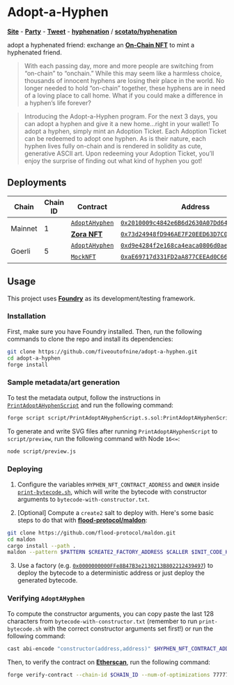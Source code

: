 # Adopt-a-Hyphen

[**Site**](https://partyvs.party/) - [**Party**](https://www.party.app/party/0x1c409297dd82167B6be3e79D4bF0B6f7a6ff0dB4) - [**Tweet**](https://twitter.com/prtyDAO/status/1674447750182719489) - [**hyphenation**](https://hyphenation.vercel.app) / [**scotato/hyphenation**](https://github.com/scotato/hyphenation)

adopt a hyphenated friend: exchange an [**On-Chain NFT**](https://zora.co/collect/eth:0x73d24948fD946AE7F20EED63D7C0680eDfaF36f1) to mint a hyphenated friend.

> With each passing day, more and more people are switching from “on-chain” to “onchain.” While this may seem like a harmless choice, thousands of innocent hyphens are losing their place in the world. No longer needed to hold “on-chain” together, these hyphens are in need of a loving place to call home. What if you could make a difference in a hyphen’s life forever?

> Introducing the Adopt-a-Hyphen program. For the next 3 days, you can adopt a hyphen and give it a new home…right in your wallet! To adopt a hyphen, simply mint an Adoption Ticket. Each Adoption Ticket can be redeemed to adopt one hyphen. As is their nature, each hyphen lives fully on-chain and is rendered in solidity as cute, generative ASCII art. Upon redeeming your Adoption Ticket, you’ll enjoy the surprise of finding out what kind of hyphen you got!

## Deployments

<table>
    <thead>
        <tr>
            <th>Chain</th>
            <th>Chain ID</th>
            <th>Contract</th>
            <th>Address</th>
            <th>Optimization runs</th>
            <th><code>solc</code> version</th>
        </tr>
    </thead>
    <tbody>
        <tr>
            <td rowspan="2">Mainnet</td>
            <td rowspan="2">1</td>
            <td><code><a href="https://github.com/fiveoutofnine/adopt-a-hyphen/blob/main/src/AdoptAHyphen.sol">AdoptAHyphen</a></code></td>
            <td><a href="https://etherscan.io/address/0x2010009c4842e6B6d2630A07Dd6469172affb4dc"><code>0x2010009c4842e6B6d2630A07Dd6469172affb4dc</code></a></td><td>7777777</td><td><code>v0.8.17+commit.8df45f5f</code></td>
        </tr>
        <tr>
        <td><a href="https://zora.co/collect/eth:0x73d24948fD946AE7F20EED63D7C0680eDfaF36f1"><b>Zora NFT</b></a></td>
            <td><code><a href="https://etherscan.io/address/0x73d24948fD946AE7F20EED63D7C0680eDfaF36f1">0x73d24948fD946AE7F20EED63D7C0680eDfaF36f1</code></td><td>5000</td><td><code>v0.8.17+commit.8df45f5f</code></td>
        </tr>
        <tr>
            <td rowspan="2">Goerli</td>
            <td rowspan="2">5</td>
            <td><code><a href="https://github.com/fiveoutofnine/adopt-a-hyphen/blob/main/src/AdoptAHyphen.sol">AdoptAHyphen</a></code></td>
            <td><code><a href="https://goerli.etherscan.io/address/0xd9e4284f2e168ca4eaca0806d0ae3fa1059be739">0xd9e4284f2e168ca4eaca0806d0ae3fa1059be739</code></td><td>7777777</td><td><code>v0.8.17+commit.8df45f5f</code></td>
        </tr>
        <tr>
        <td><code><a href="https://github.com/fiveoutofnine/adopt-a-hyphen/blob/main/src/utils/mock/MockNFT.sol">MockNFT</a></code></td>
            <td><code><a href="https://goerli.etherscan.io/address/0xaE69717d331FD2aA877CEEAd0C6617B71eff399C">0xaE69717d331FD2aA877CEEAd0C6617B71eff399C</code></td><td>0</td><td><code>v0.8.17+commit.8df45f5f</code></td>
        </tr>
    </tbody>
<table>

## Usage

This project uses [**Foundry**](https://github.com/foundry-rs/foundry) as its development/testing framework.

### Installation

First, make sure you have Foundry installed. Then, run the following commands to clone the repo and install its dependencies:

```sh
git clone https://github.com/fiveoutofnine/adopt-a-hyphen.git
cd adopt-a-hyphen
forge install
```

### Sample metadata/art generation

To test the metadata output, follow the instructions in [`PrintAdoptAHyphenScript`](https://github.com/fiveoutofnine/adopt-a-hyphen/blob/main/script/PrintAdoptAHyphenScript.s.sol) and run the following command:

```sh
forge script script/PrintAdoptAHyphenScript.s.sol:PrintAdoptAHyphenScript -vvv
```

To generate and write SVG files after running `PrintAdoptAHyphenScript` to `script/preview`, run the following command with Node `16<=`:

```sh
node script/preview.js
```

### Deploying

1. Configure the variables `HYPHEN_NFT_CONTRACT_ADDRESS` and `OWNER` inside [`print-bytecode.sh`](https://github.com/fiveoutofnine/adopt-a-hyphen/blob/main/print-bytecode.sh), which will write the bytecode with constructor arguments to `bytecode-with-constructor.txt`.

2. [Optional] Compute a `create2` salt to deploy with. Here's some basic steps to do that with [**flood-protocol/maldon**](https://github.com/floodprotocol/maldon):

```sh
git clone https://github.com/flood-protocol/maldon.git
cd maldon
cargo install --path .
maldon --pattern $PATTERN $CREATE2_FACTORY_ADDRESS $CALLER $INIT_CODE_HASH
```

3. Use a factory (e.g. [`0x0000000000FFe8B47B3e2130213B802212439497`](https://etherscan.io/address/0x0000000000ffe8b47b3e2130213b802212439497)) to deploy the bytecode to a deterministic address or just deploy the generated bytecode.

### Verifying `AdoptAHyphen`

To compute the constructor arguments, you can copy paste the last 128 characters from `bytecode-with-constructor.txt` (remember to run `print-bytecode.sh` with the correct constructor arguments set first!) or run the following command:

```sh
cast abi-encode "constructor(address,address)" $HYPHEN_NFT_CONTRACT_ADDRESS $OWNER
```

Then, to verify the contract on [**Etherscan**](https://etherscan.io), run the following command:

```sh
forge verify-contract --chain-id $CHAIN_ID --num-of-optimizations 7777777 --watch --compiler-version $COMPILER_VERSION $DEPLOY_ADDRESS src/AdoptAHyphen.sol:AdoptAHyphen --etherscan-api-key $ETHERSCAN_KEY --constructor-args $CONSTRUCTOR_ARGS
```
